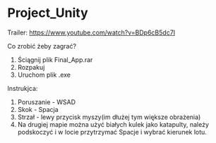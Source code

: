 # Project_Unity
Trailer: https://www.youtube.com/watch?v=BDp6cB5dc7I

Co zrobić żeby zagrać?
1. Ściągnij plik Final_App.rar
2. Rozpakuj
3. Uruchom plik .exe 

Instrukjca:
1. Poruszanie - WSAD
2. Skok - Spacja
3. Strzał - lewy przycisk myszy(im dłużej tym większe obrażenia)
4. Na drugiej mapie można użyć białych kulek jako katapulty, należy podskoczyć i 
w locie przytrzymać Spacje i wybrać kierunek lotu.
